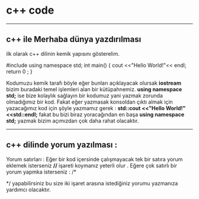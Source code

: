 # c++ code

----

## c++ ile Merhaba dünya yazdırılması

ilk olarak c++ dilinin kemik yapısını gösterelim.

#include <iostream>
using namespace std;
int main() 
{
  cout <<"Hello World!"<< endl;
  return 0 ;
}  

Kodumuzu kemik tarafı böyle eğer bunları açıklayacak olursak **iostream** bizim buradaki temel işlemleri alan bir kütüpahnemiz.
**using namespace std;** ise bize kolaylık sağlayın bir kodumuz yani yazmak zorunda olmadığımız bir kod. Fakat eğer yazmasak konsoldan çıktı almak için yazacağımız kod için şöyle yazmamız gerek  :
   **std::cout <<"Hello World!"<<std::endl;** fakat bu bizi biraz yoracağından en başa **using namespace std;** yazmak bizim açımızdan çok daha rahat olacaktır.
  
  ----
  
  ## c++ dilinde yorum yazılması :
  
 Yorum satırları : Eğer bir kod içersinde çalışmayacak  tek bir satıra yorum eklemek isterseniz  **//** işareti koymanız yeterli olur . Eğere çok satırlı bir yorum yapmka isterseniz :
  /*
  
  */
yapabilirsiniz bu size iki işaret arasına istediğiniz yorumu yazmanıza yardımcı olacaktır.
